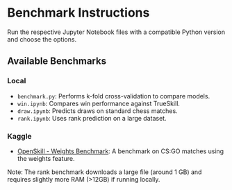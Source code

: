 # Benchmark Instructions

Run the respective Jupyter Notebook files with a compatible Python version and choose the options.

## Available Benchmarks

### Local

- ``benchmark.py``: Performs k-fold cross-validation to compare models.
- ``win.ipynb``: Compares win performance against TrueSkill.
- ``draw.ipynb``: Predicts draws on standard chess matches.
- ``rank.ipynb``: Uses rank prediction on a large dataset.

### Kaggle

- [OpenSkill - Weights Benchmark](https://www.kaggle.com/code/daegontaven/openskill-weights-benchmark): A benchmark on CS:GO matches using the weights feature.

Note: The rank benchmark downloads a large file (around 1 GB) and requires slightly more RAM (>12GB) if running locally.
